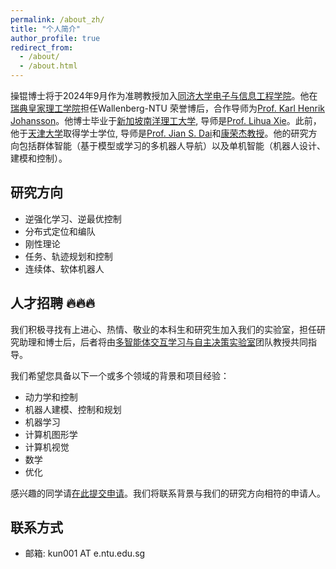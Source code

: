 ```yaml
---
permalink: /about_zh/
title: "个人简介"
author_profile: true
redirect_from: 
  - /about/
  - /about.html
---
```

操锟博士将于2024年9月作为准聘教授加入[同济大学](https://www.tongji.edu.cn)[电子与信息工程学院](https://see-en.tongji.edu.cn/)。他在[瑞典皇家理工学院](https://www.kth.se/)担任Wallenberg-NTU 荣誉博后，合作导师为[Prof. Karl Henrik Johansson](https://people.kth.se/~kallej/index.html)。他博士毕业于[新加坡南洋理工大学](https://www.ntu.edu.sg/), 导师是[Prof. Lihua Xie](https://personal.ntu.edu.sg/elhxie/)。此前，他于[天津大学](https://www.tju.edu.cn/)取得学士学位, 导师是[Prof. Jian S. Dai](https://nms.kcl.ac.uk/jian.dai/)和[康荣杰教授](https://faculty.tju.edu.cn/RongjieKang/en/index.htm)。他的研究方向包括群体智能（基于模型或学习的多机器人导航）以及单机智能（机器人设计、建模和控制）。


## 研究方向
* 逆强化学习、逆最优控制
* 分布式定位和编队
* 刚性理论
* 任务、轨迹规划和控制
* 连续体、软体机器人


## 人才招聘 🔥🔥🔥
我们积极寻找有上进心、热情、敬业的本科生和研究生加入我们的实验室，担任研究助理和博士后，后者将由[多智能体交互学习与自主决策实验室](https://ai-lab.tongji.edu.cn/25079/list.htm)团队教授共同指导。

我们希望您具备以下一个或多个领域的背景和项目经验：
* 动力学和控制
* 机器人建模、控制和规划
* 机器学习
* 计算机图形学
* 计算机视觉
* 数学
* 优化

感兴趣的同学请[在此提交申请](https://wj.qq.com/s2/14930986/fa6c/)。我们将联系背景与我们的研究方向相符的申请人。

## 联系方式
* 邮箱: kun001 AT e.ntu.edu.sg